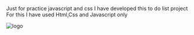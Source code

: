 Just for practice javascript and css I have developed this to do list project 
For this I have used Html,Css and Javascript only 


![logo](https://github.com/user-attachments/assets/09463e91-3e97-40f6-a5ae-b8605d2715cc)
